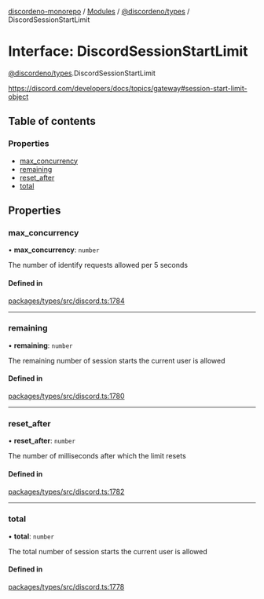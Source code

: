 [discordeno-monorepo](../README.md) / [Modules](../modules.md) / [@discordeno/types](../modules/discordeno_types.md) / DiscordSessionStartLimit

# Interface: DiscordSessionStartLimit

[@discordeno/types](../modules/discordeno_types.md).DiscordSessionStartLimit

https://discord.com/developers/docs/topics/gateway#session-start-limit-object

## Table of contents

### Properties

- [max_concurrency](discordeno_types.DiscordSessionStartLimit.md#max_concurrency)
- [remaining](discordeno_types.DiscordSessionStartLimit.md#remaining)
- [reset_after](discordeno_types.DiscordSessionStartLimit.md#reset_after)
- [total](discordeno_types.DiscordSessionStartLimit.md#total)

## Properties

### max_concurrency

• **max_concurrency**: `number`

The number of identify requests allowed per 5 seconds

#### Defined in

[packages/types/src/discord.ts:1784](https://github.com/deepsarda/discordeno/blob/c6dc30bb/packages/types/src/discord.ts#L1784)

---

### remaining

• **remaining**: `number`

The remaining number of session starts the current user is allowed

#### Defined in

[packages/types/src/discord.ts:1780](https://github.com/deepsarda/discordeno/blob/c6dc30bb/packages/types/src/discord.ts#L1780)

---

### reset_after

• **reset_after**: `number`

The number of milliseconds after which the limit resets

#### Defined in

[packages/types/src/discord.ts:1782](https://github.com/deepsarda/discordeno/blob/c6dc30bb/packages/types/src/discord.ts#L1782)

---

### total

• **total**: `number`

The total number of session starts the current user is allowed

#### Defined in

[packages/types/src/discord.ts:1778](https://github.com/deepsarda/discordeno/blob/c6dc30bb/packages/types/src/discord.ts#L1778)
